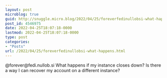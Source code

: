 ```yaml
---
layout: post
microblog: true
guid: http://snuggle.micro.blog/2022/04/25/foreverfedinullobsi-what-happens.html
post_id: 4546975
date: 2022-04-25T18:07:18-0000
lastmod: 2022-04-25T18:07:18-0000
type: post
categories:
- "Posts"
url: /2022/04/25/foreverfedinullobsi-what-happens.html
---
```

<p>@forever@fedi.nullob.si What happens if my instance closes down? Is there a way I can recover my account on a different instance?</p>
